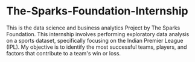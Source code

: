 # The-Sparks-Foundation-Internship
This is the data science and business analytics Project by The Sparks Foundation. This internship involves performing exploratory data analysis on a sports dataset, specifically focusing on the Indian Premier League (IPL). My objective is to identify the most successful teams, players, and factors that contribute to a team's win or loss.
